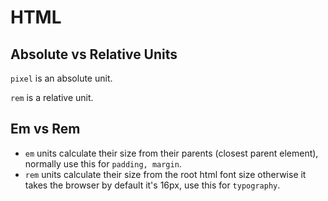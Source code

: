 # HTML

## Absolute vs Relative Units

`pixel` is an absolute unit.

`rem` is a relative unit.

## Em vs Rem

* `em` units calculate their size from their parents (closest parent element), normally use this for `padding, margin`.
* `rem` units calculate their size from the root html font size otherwise it takes the browser by default it's 16px, use this for `typography`.